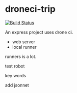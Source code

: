 # droneci-trip

[![Build Status](http://121.5.237.247/api/badges/czzonet/droneci-trip/status.svg)](http://121.5.237.247/czzonet/droneci-trip)

An express project uses drone ci.

- web server
- local runner

runners is a lot.

test robot

key words

add jsonnet
